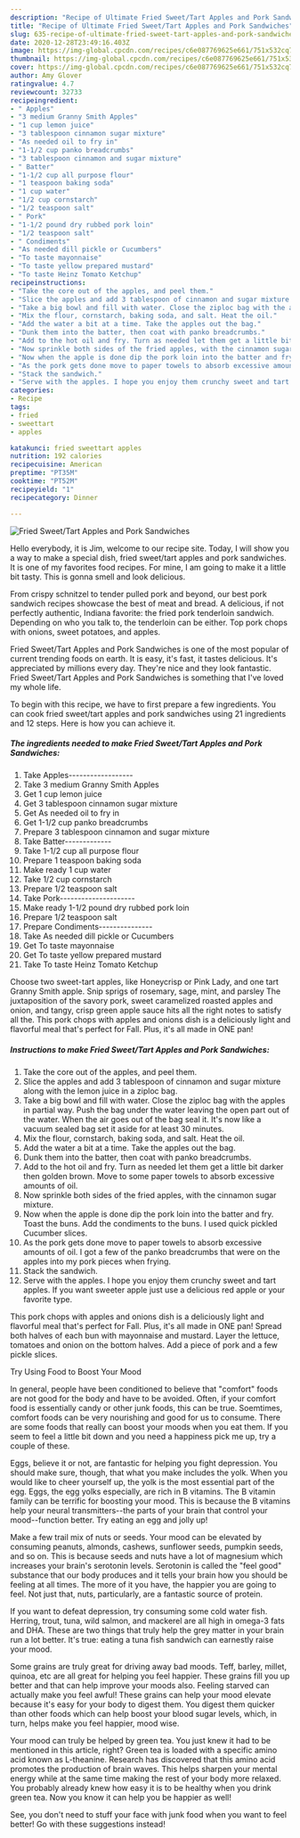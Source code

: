 ```yaml
---
description: "Recipe of Ultimate Fried Sweet/Tart Apples and Pork Sandwiches"
title: "Recipe of Ultimate Fried Sweet/Tart Apples and Pork Sandwiches"
slug: 635-recipe-of-ultimate-fried-sweet-tart-apples-and-pork-sandwiches
date: 2020-12-28T23:49:16.403Z
image: https://img-global.cpcdn.com/recipes/c6e087769625e661/751x532cq70/fried-sweettart-apples-and-pork-sandwiches-recipe-main-photo.jpg
thumbnail: https://img-global.cpcdn.com/recipes/c6e087769625e661/751x532cq70/fried-sweettart-apples-and-pork-sandwiches-recipe-main-photo.jpg
cover: https://img-global.cpcdn.com/recipes/c6e087769625e661/751x532cq70/fried-sweettart-apples-and-pork-sandwiches-recipe-main-photo.jpg
author: Amy Glover
ratingvalue: 4.7
reviewcount: 32733
recipeingredient:
- " Apples"
- "3 medium Granny Smith Apples"
- "1 cup lemon juice"
- "3 tablespoon cinnamon sugar mixture"
- "As needed oil to fry in"
- "1-1/2 cup panko breadcrumbs"
- "3 tablespoon cinnamon and sugar mixture"
- " Batter"
- "1-1/2 cup all purpose flour"
- "1 teaspoon baking soda"
- "1 cup water"
- "1/2 cup cornstarch"
- "1/2 teaspoon salt"
- " Pork"
- "1-1/2 pound dry rubbed pork loin"
- "1/2 teaspoon salt"
- " Condiments"
- "As needed dill pickle or Cucumbers"
- "To taste mayonnaise"
- "To taste yellow prepared mustard"
- "To taste Heinz Tomato Ketchup"
recipeinstructions:
- "Take the core out of the apples, and peel them."
- "Slice the apples and add 3 tablespoon of cinnamon and sugar mixture along with the lemon juice in a ziploc bag."
- "Take a big bowl and fill with water. Close the ziploc bag with the apples in partial way. Push the bag under the water leaving the open part out of the water. When the air goes out of the bag seal it. It&#39;s now like a vacuum sealed bag set it aside for at least 30 minutes."
- "Mix the flour, cornstarch, baking soda, and salt. Heat the oil."
- "Add the water a bit at a time. Take the apples out the bag."
- "Dunk them into the batter, then coat with panko breadcrumbs."
- "Add to the hot oil and fry. Turn as needed let them get a little bit darker then golden brown. Move to some paper towels to absorb excessive amounts of oil."
- "Now sprinkle both sides of the fried apples, with the cinnamon sugar mixture."
- "Now when the apple is done dip the pork loin into the batter and fry. Toast the buns. Add the condiments to the buns. I used quick pickled Cucumber slices."
- "As the pork gets done move to paper towels to absorb excessive amounts of oil. I got a few of the panko breadcrumbs that were on the apples into my pork pieces when frying."
- "Stack the sandwich."
- "Serve with the apples. I hope you enjoy them crunchy sweet and tart apples. If you want sweeter apple just use a delicious red apple or your favorite type."
categories:
- Recipe
tags:
- fried
- sweettart
- apples

katakunci: fried sweettart apples 
nutrition: 192 calories
recipecuisine: American
preptime: "PT35M"
cooktime: "PT52M"
recipeyield: "1"
recipecategory: Dinner

---
```



![Fried Sweet/Tart Apples and Pork Sandwiches](https://img-global.cpcdn.com/recipes/c6e087769625e661/751x532cq70/fried-sweettart-apples-and-pork-sandwiches-recipe-main-photo.jpg)

Hello everybody, it is Jim, welcome to our recipe site. Today, I will show you a way to make a special dish, fried sweet/tart apples and pork sandwiches. It is one of my favorites food recipes. For mine, I am going to make it a little bit tasty. This is gonna smell and look delicious.

From crispy schnitzel to tender pulled pork and beyond, our best pork sandwich recipes showcase the best of meat and bread. A delicious, if not perfectly authentic, Indiana favorite: the fried pork tenderloin sandwich. Depending on who you talk to, the tenderloin can be either. Top pork chops with onions, sweet potatoes, and apples.

Fried Sweet/Tart Apples and Pork Sandwiches is one of the most popular of current trending foods on earth. It is easy, it's fast, it tastes delicious. It's appreciated by millions every day. They're nice and they look fantastic. Fried Sweet/Tart Apples and Pork Sandwiches is something that I've loved my whole life.


To begin with this recipe, we have to first prepare a few ingredients. You can cook fried sweet/tart apples and pork sandwiches using 21 ingredients and 12 steps. Here is how you can achieve it.

<!--inarticleads1-->

##### The ingredients needed to make Fried Sweet/Tart Apples and Pork Sandwiches:

1. Take  Apples------------------
1. Take 3 medium Granny Smith Apples
1. Get 1 cup lemon juice
1. Get 3 tablespoon cinnamon sugar mixture
1. Get As needed oil to fry in
1. Get 1-1/2 cup panko breadcrumbs
1. Prepare 3 tablespoon cinnamon and sugar mixture
1. Take  Batter-------------
1. Take 1-1/2 cup all purpose flour
1. Prepare 1 teaspoon baking soda
1. Make ready 1 cup water
1. Take 1/2 cup cornstarch
1. Prepare 1/2 teaspoon salt
1. Take  Pork---------------------
1. Make ready 1-1/2 pound dry rubbed pork loin
1. Prepare 1/2 teaspoon salt
1. Prepare  Condiments---------------
1. Take As needed dill pickle or Cucumbers
1. Get To taste mayonnaise
1. Get To taste yellow prepared mustard
1. Take To taste Heinz Tomato Ketchup


Choose two sweet-tart apples, like Honeycrisp or Pink Lady, and one tart Granny Smith apple. Snip sprigs of rosemary, sage, mint, and parsley The juxtaposition of the savory pork, sweet caramelized roasted apples and onion, and tangy, crisp green apple sauce hits all the right notes to satisfy all the. This pork chops with apples and onions dish is a deliciously light and flavorful meal that&#39;s perfect for Fall. Plus, it&#39;s all made in ONE pan! 

<!--inarticleads2-->

##### Instructions to make Fried Sweet/Tart Apples and Pork Sandwiches:

1. Take the core out of the apples, and peel them.
1. Slice the apples and add 3 tablespoon of cinnamon and sugar mixture along with the lemon juice in a ziploc bag.
1. Take a big bowl and fill with water. Close the ziploc bag with the apples in partial way. Push the bag under the water leaving the open part out of the water. When the air goes out of the bag seal it. It&#39;s now like a vacuum sealed bag set it aside for at least 30 minutes.
1. Mix the flour, cornstarch, baking soda, and salt. Heat the oil.
1. Add the water a bit at a time. Take the apples out the bag.
1. Dunk them into the batter, then coat with panko breadcrumbs.
1. Add to the hot oil and fry. Turn as needed let them get a little bit darker then golden brown. Move to some paper towels to absorb excessive amounts of oil.
1. Now sprinkle both sides of the fried apples, with the cinnamon sugar mixture.
1. Now when the apple is done dip the pork loin into the batter and fry. Toast the buns. Add the condiments to the buns. I used quick pickled Cucumber slices.
1. As the pork gets done move to paper towels to absorb excessive amounts of oil. I got a few of the panko breadcrumbs that were on the apples into my pork pieces when frying.
1. Stack the sandwich.
1. Serve with the apples. I hope you enjoy them crunchy sweet and tart apples. If you want sweeter apple just use a delicious red apple or your favorite type.


This pork chops with apples and onions dish is a deliciously light and flavorful meal that&#39;s perfect for Fall. Plus, it&#39;s all made in ONE pan! Spread both halves of each bun with mayonnaise and mustard. Layer the lettuce, tomatoes and onion on the bottom halves. Add a piece of pork and a few pickle slices. 

Try Using Food to Boost Your Mood


In general, people have been conditioned to believe that "comfort" foods are not good for the body and have to be avoided. Often, if your comfort food is essentially candy or other junk foods, this can be true. Soemtimes, comfort foods can be very nourishing and good for us to consume. There are some foods that really can boost your moods when you eat them. If you seem to feel a little bit down and you need a happiness pick me up, try a couple of these.

Eggs, believe it or not, are fantastic for helping you fight depression. You should make sure, though, that what you make includes the yolk. When you would like to cheer yourself up, the yolk is the most essential part of the egg. Eggs, the egg yolks especially, are rich in B vitamins. The B vitamin family can be terrific for boosting your mood. This is because the B vitamins help your neural transmitters--the parts of your brain that control your mood--function better. Try eating an egg and jolly up!

Make a few trail mix of nuts or seeds. Your mood can be elevated by consuming peanuts, almonds, cashews, sunflower seeds, pumpkin seeds, and so on. This is because seeds and nuts have a lot of magnesium which increases your brain's serotonin levels. Serotonin is called the "feel good" substance that our body produces and it tells your brain how you should be feeling at all times. The more of it you have, the happier you are going to feel. Not just that, nuts, particularly, are a fantastic source of protein.

If you want to defeat depression, try consuming some cold water fish. Herring, trout, tuna, wild salmon, and mackerel are all high in omega-3 fats and DHA. These are two things that truly help the grey matter in your brain run a lot better. It's true: eating a tuna fish sandwich can earnestly raise your mood. 

Some grains are truly great for driving away bad moods. Teff, barley, millet, quinoa, etc are all great for helping you feel happier. These grains fill you up better and that can help improve your moods also. Feeling starved can actually make you feel awful! These grains can help your mood elevate because it's easy for your body to digest them. You digest them quicker than other foods which can help boost your blood sugar levels, which, in turn, helps make you feel happier, mood wise.

Your mood can truly be helped by green tea. You just knew it had to be mentioned in this article, right? Green tea is loaded with a specific amino acid known as L-theanine. Research has discovered that this amino acid promotes the production of brain waves. This helps sharpen your mental energy while at the same time making the rest of your body more relaxed. You probably already knew how easy it is to be healthy when you drink green tea. Now you know it can help you be happier as well!

See, you don't need to stuff your face with junk food when you want to feel better! Go  with  these suggestions  instead!

